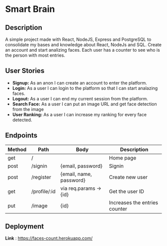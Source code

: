 # Smart Brain


## Description
A simple project made with React, NodeJS, Express and PostgreSQL to consolidate my bases and knowledge about React, NodeJs and SQL.
Create an account and start analizing faces. Each user has a counter to see who is the person with most entries.

## User Stories

- **Signup:** As an anon I can create an account to enter the platform.
- **Login:** As a user I can login to the platform so that I can start analazing faces.
- **Logout:** As a user I can end my current session from the platform.
- **Search Face:** As a user I can put an image URL and get face detection from the image
- **User Ranking:** As a user I can increase my ranking for every face detected.


## Endpoints


| Method | Path                                | Body                                                         | Description                          |
| ------ | ----------------------------------- | ------------------------------------------------------------ | ------------------------------------ |
| get    | /                                   |                                                              | Home page                            |
| post   | /signin                             |  {email, password}                                           | Signin                               |
| post   | /register                           |  {email, name, password}                                     | Create new user                      |
| get    | /profile/:id                        |  via req.params -> {id}                                      | Get the user ID                      |
| put    | /image                              |  {id}                                                        | Increases the entries counter        |


## Deployment 

**Link** : https://faces-count.herokuapp.com/
